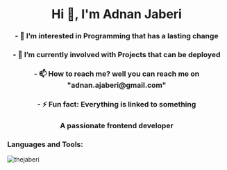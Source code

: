<h1 align="center">Hi 👋, I'm Adnan Jaberi</h1>
<h3 align="center">- 👀 I’m interested in Programming that has a lasting change</h3>
<h3 align="center">- 🌱 I’m currently involved with Projects that can be deployed</h3>
<h3 align="center">- 📫 How to reach me? well you can reach me on "adnan.ajaberi@gmail.com"</h3>
<h3 align="center">- ⚡ Fun fact: Everything is linked to something
<h3 align="center">A passionate frontend developer</h3>


<h3 align="left">Languages and Tools:</h3>

<p><img align="left" src="https://github-readme-stats.vercel.app/api/top-langs?username=thejaberi&show_icons=true&locale=en&layout=compact" alt="thejaberi" /></p>
